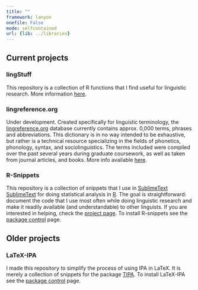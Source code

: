 ```yaml
---
title: ""
framework: lanyon
onefile: False
mode: selfcontained
url: {lib: ../libraries}
---
```


## Current projects

### lingStuff

This repository is a collection of R functions that I find useful for linguistic research. More information [here](http://www.jvcasillas.com/lingStuff/).

### lingreference.org

Under development. Created specifically for linguistic terminology, the [lingreference.org][lingreference] database currently contains approx. 0,000 terms, phrases and abbreviations. This dictionary is in no way intended to be exhaustive, but rather is a technical resource specializing in the fields of phonetics, phonology, syntax, and sociolinguistics. The terms included were compiled over the past several years during graduate coursework, as well as taken from journal articles, and books. More info available [here](projects/lingreference).

### R-Snippets

This repository is a collection of snippets that I use in [SublimeText] [SublimeText] for doing statistical analysis in [R][R]. The goal is straightforward: document the code that I use most often while doing linguistic research and make it readily available (and understandable) to other linguists. If you are interested in helping, check the [project page](projects/R-snippets). To install R-snippets see the [package control][package control R-snippets] page.

## Older projects

### LaTeX-IPA

I made this repository to simplify the process of using IPA in LaTeX. It is merely a collection of snippets for the package [TIPA][TIPA]. To install LaTeX-IPA see the [package control][package control LaTeX-IPA] page.







<!-- links -->

[SublimeText]: http://www.sublimetext.com
[R]: http://www.r-project.org
[TIPA]: http://www.ctan.org/pkg/tipa
[lingreference]: http://www.lingreference.org
[package control R-snippets]: https://sublime.wbond.net/packages/R-snippets
[package control LaTeX-IPA]: https://sublime.wbond.net/packages/LaTeX-IPA
